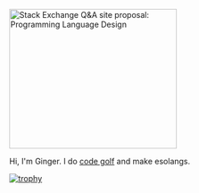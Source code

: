 <a href="https://area51.stackexchange.com/proposals/127456/programming-language-design?referrer=ZmNmMDVmNjkyYzZhOWFhNzMzYmZiMWU2ZWJjOGM1ZWZiNjQxMmJlODhjMmUyMThkZjdiMTFjODk5YzYyMzlkOV1oIUOwU65IGdSESWGS69OvPuIKIKkC6U0wsoDYYTGu0"><img src="https://area51.stackexchange.com/ads/proposal/127456.png" width="300" height="250" alt="Stack Exchange Q&A site proposal: Programming Language Design" /></a>

Hi, I'm Ginger. I do [code golf](https://codegolf.stackexchange.com/users/108218/ginger) and make esolangs.

[![trophy](https://github-profile-trophy.vercel.app/?username=GingerIndustries&theme=onedark)](https://github.com/ryo-ma/github-profile-trophy)
